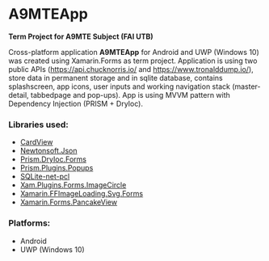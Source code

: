 # A9MTEApp
**Term Project for A9MTE Subject (FAI UTB)**

Cross-platform application **A9MTEApp** for Android and UWP (Windows 10) was created using Xamarin.Forms as term project. Application is using two public APIs (https://api.chucknorris.io/ and https://www.tronalddump.io/), store data in permanent storage and in sqlite database, contains splashscreen, app icons, user inputs and working navigation stack (master-detail, tabbedpage and pop-ups). App is using MVVM pattern with Dependency Injection (PRISM + DryIoc).

### Libraries used:
* [CardView](https://github.com/AndreiMisiukevich/CardView)
* [Newtonsoft.Json](https://github.com/JamesNK/Newtonsoft.Json)
* [Prism.DryIoc.Forms](https://github.com/PrismLibrary/Prism)
* [Prism.Plugins.Popups](https://github.com/dansiegel/Prism.Plugin.Popups)
* [SQLite-net-pcl](https://github.com/praeclarum/sqlite-net)
* [Xam.Plugins.Forms.ImageCircle](https://github.com/jamesmontemagno/ImageCirclePlugin)
* [Xamarin.FFImageLoading.Svg.Forms](https://github.com/luberda-molinet/FFImageLoading)
* [Xamarin.Forms.PancakeView](https://github.com/sthewissen/Xamarin.Forms.PancakeView)

### Platforms:
* Android
* UWP (Windows 10)

